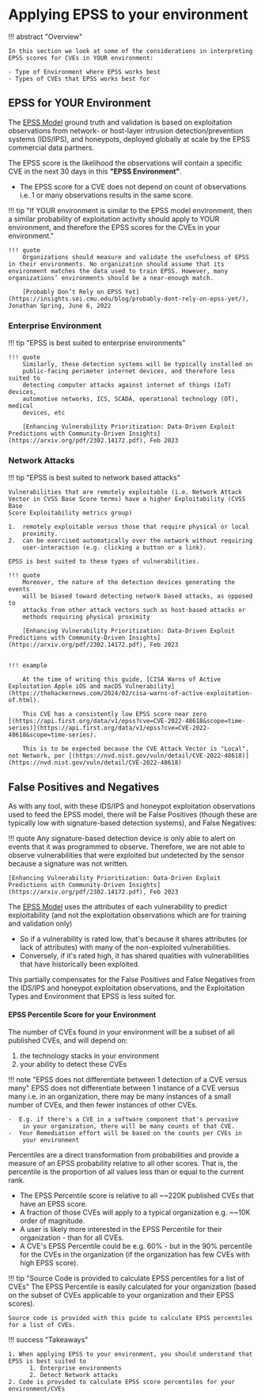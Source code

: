 # Applying EPSS to your environment

!!! abstract "Overview"

    In this section we look at some of the considerations in interpreting EPSS scores for CVEs in YOUR environment:

    - Type of Environment where EPSS works best
    - Types of CVEs that EPSS works best for

## EPSS for YOUR Environment

The [EPSS Model](https://www.first.org/epss/model) ground truth and validation is based on exploitation observations from
network- or host-layer intrusion detection/prevention systems (IDS/IPS),
and honeypots, deployed globally at scale by the EPSS commercial data
partners.

The EPSS score is the likelihood the observations will contain a
specific CVE in the next 30 days in this **"EPSS Environment"**. 

- The EPSS score for a CVE does not depend on count of observations i.e. 1 or many observations results in the same score.

!!! tip "If YOUR environment is similar to the EPSS model environment, then a similar probability of exploitation activity should apply to YOUR environment, and therefore the EPSS scores for the CVEs in your environment."


    !!! quote
        Organizations should measure and validate the usefulness of EPSS in their environments. No organization should assume that its environment matches the data used to train EPSS. However, many organizations’ environments should be a near-enough match.  

        [Probably Don’t Rely on EPSS Yet](https://insights.sei.cmu.edu/blog/probably-dont-rely-on-epss-yet/), Jonathan Spring, June 6, 2022

### Enterprise Environment

!!! tip "EPSS is best suited to enterprise environments"
    

    !!! quote
        Similarly, these detection systems will be typically installed on
        public-facing perimeter internet devices, and therefore less suited to
        detecting computer attacks against internet of things (IoT) devices,
        automotive networks, ICS, SCADA, operational technology (OT), medical
        devices, etc

        [Enhancing Vulnerability Prioritization: Data-Driven Exploit Predictions with Community-Driven Insights](https://arxiv.org/pdf/2302.14172.pdf), Feb 2023

### Network Attacks

!!! tip "EPSS is best suited to network based attacks"

    Vulnerabilities that are remotely exploitable (i.e. Network Attack
    Vector in CVSS Base Score terms) have a higher Exploitability (CVSS Base
    Score Exploitability metrics group)  

    1.  remotely exploitable versus those that require physical or local
        proximity.
    2.  can be exercised automatically over the network without requiring
        user-interaction (e.g. clicking a button or a link).

    EPSS is best suited to these types of vulnerabilities.

    !!! quote
        Moreover, the nature of the detection devices generating the events
        will be biased toward detecting network based attacks, as opposed to
        attacks from other attack vectors such as host-based attacks or
        methods requiring physical proximity

        [Enhancing Vulnerability Prioritization: Data-Driven Exploit Predictions with Community-Driven Insights](https://arxiv.org/pdf/2302.14172.pdf), Feb 2023


    !!! example

        At the time of writing this guide, [CISA Warns of Active Exploitation Apple iOS and macOS Vulnerability](https://thehackernews.com/2024/02/cisa-warns-of-active-exploitation-of.html).

        This CVE has a consistently low EPSS score near zero [(https://api.first.org/data/v1/epss?cve=CVE-2022-48618&scope=time-series)](https://api.first.org/data/v1/epss?cve=CVE-2022-48618&scope=time-series).

        This is to be expected because the CVE Attack Vector is "Local", not Network, per [(https://nvd.nist.gov/vuln/detail/CVE-2022-48618)](https://nvd.nist.gov/vuln/detail/CVE-2022-48618) 

## False Positives and Negatives

As with any tool, with these IDS/IPS and honeypot exploitation
observations used to feed the EPSS model, there will be False Positives (though these are typically
low with signature-based detection systems), and False Negatives:

!!! quote
    Any signature-based detection device is only able to alert on events
    that it was programmed to observe. Therefore, we are not able to
    observe vulnerabilities that were exploited but undetected by the
    sensor because a signature was not written.

    [Enhancing Vulnerability Prioritization: Data-Driven Exploit Predictions with Community-Driven Insights](https://arxiv.org/pdf/2302.14172.pdf), Feb 2023

The
<u><a href="https://www.first.org/epss/model" rel="nofollow">EPSS Model</a></u>
uses the attributes of each vulnerability to predict exploitability (and
not the exploitation observations which are for training and validation
only)

-   So if a vulnerability is rated low, that's because it shares
    attributes (or lack of attributes) with many of the non-exploited
    vulnerabilities.
-   Conversely, if it's rated high, it has shared qualities with
    vulnerabilities that have historically been exploited.

This partially compensates for the False Positives and False Negatives
from the IDS/IPS and honeypot exploitation observations, and the
Exploitation Types and Environment that EPSS is less suited for.

  




#### EPSS Percentile Score for your Environment

The number of CVEs found in your environment will be a subset of all
published CVEs, and will depend on:

1.  the technology stacks in your environment
2.  your ability to detect these CVEs

!!! note "EPSS does not differentiate between 1 detection of a CVE versus many"
    EPSS does not differentiate between 1 instance of a CVE versus many
    i.e. in an organization, there may be many instances of a small
    number of CVEs, and then fewer instances of other CVEs.

    -  E.g. if there's a CVE in a software component that's pervasive
        in your organization, there will be many counts of that CVE. 
    -  Your Remediation effort will be based on the counts per CVEs in
        your environment

Percentiles are a direct transformation from probabilities and provide a measure of an EPSS probability relative to all other scores. That is, the percentile is the proportion of all values less than or equal to the current rank. 

- The EPSS Percentile score is relative to all ~~220K published CVEs
that have an EPSS score.
- A fraction of those CVEs will apply to a typical organization e.g.
~~10K order of magnitude.
- A user is likely more interested in the EPSS Percentile for their
organization - than for all CVEs.
- A CVE's EPSS Percentile could be e.g. 60% - but in the 90% percentile
for the CVEs in the organization (if the organization has few CVEs with
high EPSS score).

!!! tip "Source Code is provided to calculate EPSS percentiles for a list of CVEs"
    The EPSS Percentile is easily calculated for your organization (based on
    the subset of CVEs applicable to your organization and their EPSS
    scores). 

    Source code is provided with this guide to calculate EPSS percentiles for a list of CVEs.


!!! success "Takeaways"        
    
    1. When applying EPSS to your environment, you should understand that EPSS is best suited to 
          1. Enterprise environments
          2. Detect Network attacks
    2. Code is provided to calculate EPSS score percentiles for your environment/CVEs

